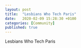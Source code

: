 ```yaml
---
layout: post
title:  "Lesbians Who Tech Paris"
date:   2020-02-09 15:28:30 +0100
categories: [Community]
published: true
---
```

Lesbians Who Tech Paris